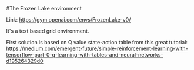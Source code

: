 #The Frozen Lake environment

Link:
https://gym.openai.com/envs/FrozenLake-v0/

It's a text based grid environment.

First solution is based on Q value state-action table from this great tutorial:
https://medium.com/emergent-future/simple-reinforcement-learning-with-tensorflow-part-0-q-learning-with-tables-and-neural-networks-d195264329d0